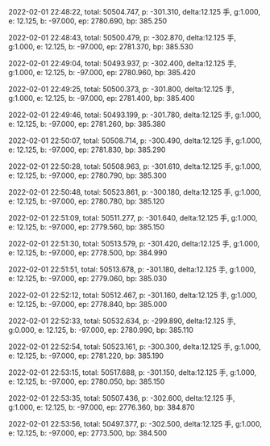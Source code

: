 2022-02-01 22:48:22, total: 50504.747, p: -301.310, delta:12.125 手, g:1.000, e: 12.125, b: -97.000, ep: 2780.690, bp: 385.250

2022-02-01 22:48:43, total: 50500.479, p: -302.870, delta:12.125 手, g:1.000, e: 12.125, b: -97.000, ep: 2781.370, bp: 385.530

2022-02-01 22:49:04, total: 50493.937, p: -302.400, delta:12.125 手, g:1.000, e: 12.125, b: -97.000, ep: 2780.960, bp: 385.420

2022-02-01 22:49:25, total: 50500.373, p: -301.800, delta:12.125 手, g:1.000, e: 12.125, b: -97.000, ep: 2781.400, bp: 385.400

2022-02-01 22:49:46, total: 50493.199, p: -301.780, delta:12.125 手, g:1.000, e: 12.125, b: -97.000, ep: 2781.260, bp: 385.380

2022-02-01 22:50:07, total: 50508.714, p: -300.490, delta:12.125 手, g:1.000, e: 12.125, b: -97.000, ep: 2781.830, bp: 385.290

2022-02-01 22:50:28, total: 50508.963, p: -301.610, delta:12.125 手, g:1.000, e: 12.125, b: -97.000, ep: 2780.790, bp: 385.300

2022-02-01 22:50:48, total: 50523.861, p: -300.180, delta:12.125 手, g:1.000, e: 12.125, b: -97.000, ep: 2780.780, bp: 385.120

2022-02-01 22:51:09, total: 50511.277, p: -301.640, delta:12.125 手, g:1.000, e: 12.125, b: -97.000, ep: 2779.560, bp: 385.150

2022-02-01 22:51:30, total: 50513.579, p: -301.420, delta:12.125 手, g:1.000, e: 12.125, b: -97.000, ep: 2778.500, bp: 384.990

2022-02-01 22:51:51, total: 50513.678, p: -301.180, delta:12.125 手, g:1.000, e: 12.125, b: -97.000, ep: 2779.060, bp: 385.030

2022-02-01 22:52:12, total: 50512.467, p: -301.160, delta:12.125 手, g:1.000, e: 12.125, b: -97.000, ep: 2778.840, bp: 385.000

2022-02-01 22:52:33, total: 50532.634, p: -299.890, delta:12.125 手, g:0.000, e: 12.125, b: -97.000, ep: 2780.990, bp: 385.110

2022-02-01 22:52:54, total: 50523.161, p: -300.300, delta:12.125 手, g:1.000, e: 12.125, b: -97.000, ep: 2781.220, bp: 385.190

2022-02-01 22:53:15, total: 50517.688, p: -301.150, delta:12.125 手, g:1.000, e: 12.125, b: -97.000, ep: 2780.050, bp: 385.150

2022-02-01 22:53:35, total: 50507.436, p: -302.600, delta:12.125 手, g:1.000, e: 12.125, b: -97.000, ep: 2776.360, bp: 384.870

2022-02-01 22:53:56, total: 50497.377, p: -302.500, delta:12.125 手, g:1.000, e: 12.125, b: -97.000, ep: 2773.500, bp: 384.500
